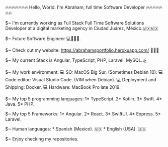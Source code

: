 🔥🔥🔥🔥🔥🔥🔥 Hello, World. I'm Abraham, full time Software Developer 🔥🔥🔥🔥🔥🔥🔥

 $~ I'm currently working as Full Stack Full Time Software Solutions Developer at a digital marketing agency in Ciudad Juárez, México.🇲🇽🇲🇽
 
 $~ Future Software Engineer 💻👷🏼‍♂️.
 
 $~ Check out my website: https://abrahamsportfolio.herokuapp.com/ 🧑🏻‍💻
 
 $~ My current Stack is Angular, TypeScript, PHP, Laravel, MySQL.🛸
 
 $~ My work environment:
      💻 SO: MacOS Big Sur. (Sometimes Debian 10).
      💻 Code editor: Visual Studio Code. (VIM when Debian).
      💻 Deployment and Shipping: Docker.
      💻 Hardware: MacBook Pro late 2019.
 
 $~ My top 5 programming languages:
      1* TypeScript.
      2* Kotlin.
      3* Swift.
      4* Java.
      5* PHP.
      
 $~ My top 5 Frameworks:
      1* Angular.
      2* React.
      3* SwiftUI.
      4* Express.
      5* Laravel.
 
 $~ Human languages:
      * Spanish (Mexico). 🇲🇽
      * English (USA). 🇺🇸
 
 
$~ Enjoy checking my repositories.
